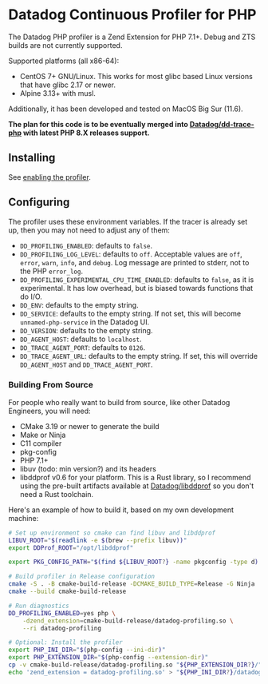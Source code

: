 # Datadog Continuous Profiler for PHP

The Datadog PHP profiler is a Zend Extension for PHP 7.1+. Debug and ZTS builds
are not currently supported.

Supported platforms (all x86-64):
 - CentOS 7+ GNU/Linux. This works for most glibc based Linux versions that have
   glibc 2.17 or newer.
 - Alpine 3.13+ with musl.

Additionally, it has been developed and tested on MacOS Big Sur (11.6).

**The plan for this code is to be eventually merged into
[Datadog/dd-trace-php](https://github.com/DataDog/dd-trace-php) with latest PHP
8.X releases support.**

## Installing

See [enabling the profiler](https://docs.datadoghq.com/tracing/profiler/enabling/php/).

## Configuring

The profiler uses these environment variables. If the tracer is already set up,
then you may not need to adjust any of them:

 - `DD_PROFILING_ENABLED`: defaults to `false`.
 - `DD_PROFILING_LOG_LEVEL`: defaults to `off`. Acceptable values are `off`,
   `error`, `warn`, `info`, and `debug`. Log message are printed to stderr, not
   to the PHP `error_log`.
 - `DD_PROFILING_EXPERIMENTAL_CPU_TIME_ENABLED`: defaults to `false`, as it is
   experimental. It has low overhead, but is biased towards functions that do
   I/O.
 - `DD_ENV`: defaults to the empty string.
 - `DD_SERVICE`: defaults to the empty string. If not set, this will become
   `unnamed-php-service` in the Datadog UI.
 - `DD_VERSION`: defaults to the empty string.
 - `DD_AGENT_HOST`: defaults to `localhost`.
 - `DD_TRACE_AGENT_PORT`: defaults to `8126`.
 - `DD_TRACE_AGENT_URL`: defaults to the empty string. If set, this will
   override `DD_AGENT_HOST` and `DD_TRACE_AGENT_PORT`.

### Building From Source

For people who really want to build from source, like other Datadog Engineers,
you will need:

 - CMake 3.19 or newer to generate the build
 - Make or Ninja
 - C11 compiler
 - pkg-config
 - PHP 7.1+
 - libuv (todo: min version?) and its headers
 - libddprof v0.6 for your platform. This is a Rust library, so I recommend
   using the pre-built artifacts available at
   [Datadog/libddprof](https://github.com/DataDog/libddprof/releases) so you
   don't need a Rust toolchain.

Here's an example of how to build it, based on my own development machine:

```bash
# Set up environment so cmake can find libuv and libddprof
LIBUV_ROOT="$(readlink -e $(brew --prefix libuv))"
export DDProf_ROOT="/opt/libddprof"

export PKG_CONFIG_PATH="$(find ${LIBUV_ROOT?} -name pkgconfig -type d):$PKG_CONFIG_PATH"

# Build profiler in Release configuration
cmake -S . -B cmake-build-release -DCMAKE_BUILD_TYPE=Release -G Ninja
cmake --build cmake-build-release

# Run diagnostics
DD_PROFILING_ENABLED=yes php \
    -dzend_extension=cmake-build-release/datadog-profiling.so \
    --ri datadog-profiling

# Optional: Install the profiler
export PHP_INI_DIR="$(php-config --ini-dir)"
export PHP_EXTENSION_DIR="$(php-config --extension-dir)"
cp -v cmake-build-release/datadog-profiling.so "${PHP_EXTENSION_DIR?}/"
echo 'zend_extension = datadog-profiling.so' > "${PHP_INI_DIR?}/datadog-profiling.ini"
```

